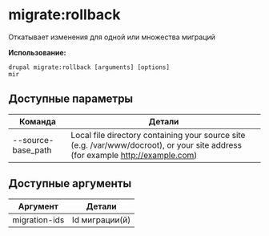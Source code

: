# migrate:rollback
Откатывает изменения для одной или множества миграций

**Использование:**
```
drupal migrate:rollback [arguments] [options]
mir
```

## Доступные параметры
Команда | Детали
-------|-------------
--source-base_path | Local file directory containing your source site (e.g. /var/www/docroot), or your site address (for example http://example.com)

## Доступные аргументы
Аргумент | Детали
---------|-------------
migration-ids | Id миграции(й)
